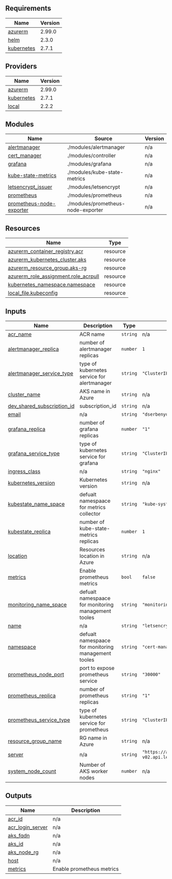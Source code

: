 ## Requirements

| Name | Version |
|------|---------|
| <a name="requirement_azurerm"></a> [azurerm](#requirement\_azurerm) | 2.99.0 |
| <a name="requirement_helm"></a> [helm](#requirement\_helm) | 2.3.0 |
| <a name="requirement_kubernetes"></a> [kubernetes](#requirement\_kubernetes) | 2.7.1 |

## Providers

| Name | Version |
|------|---------|
| <a name="provider_azurerm"></a> [azurerm](#provider\_azurerm) | 2.99.0 |
| <a name="provider_kubernetes"></a> [kubernetes](#provider\_kubernetes) | 2.7.1 |
| <a name="provider_local"></a> [local](#provider\_local) | 2.2.2 |

## Modules

| Name | Source | Version |
|------|--------|---------|
| <a name="module_alertmanager"></a> [alertmanager](#module\_alertmanager) | ./modules/alertmanager | n/a |
| <a name="module_cert_manager"></a> [cert\_manager](#module\_cert\_manager) | ./modules/controller | n/a |
| <a name="module_grafana"></a> [grafana](#module\_grafana) | ./modules/grafana | n/a |
| <a name="module_kube-state-metrics"></a> [kube-state-metrics](#module\_kube-state-metrics) | ./modules/kube-state-metrics | n/a |
| <a name="module_letsencrypt_issuer"></a> [letsencrypt\_issuer](#module\_letsencrypt\_issuer) | ./modules/letsencrypt | n/a |
| <a name="module_prometheus"></a> [prometheus](#module\_prometheus) | ./modules/prometheus | n/a |
| <a name="module_prometheus-node-exporter"></a> [prometheus-node-exporter](#module\_prometheus-node-exporter) | ./modules/prometheus-node-exporter | n/a |

## Resources

| Name | Type |
|------|------|
| [azurerm_container_registry.acr](https://registry.terraform.io/providers/hashicorp/azurerm/2.99.0/docs/resources/container_registry) | resource |
| [azurerm_kubernetes_cluster.aks](https://registry.terraform.io/providers/hashicorp/azurerm/2.99.0/docs/resources/kubernetes_cluster) | resource |
| [azurerm_resource_group.aks-rg](https://registry.terraform.io/providers/hashicorp/azurerm/2.99.0/docs/resources/resource_group) | resource |
| [azurerm_role_assignment.role_acrpull](https://registry.terraform.io/providers/hashicorp/azurerm/2.99.0/docs/resources/role_assignment) | resource |
| [kubernetes_namespace.namespace](https://registry.terraform.io/providers/hashicorp/kubernetes/2.7.1/docs/resources/namespace) | resource |
| [local_file.kubeconfig](https://registry.terraform.io/providers/hashicorp/local/latest/docs/resources/file) | resource |

## Inputs

| Name | Description | Type | Default | Required |
|------|-------------|------|---------|:--------:|
| <a name="input_acr_name"></a> [acr\_name](#input\_acr\_name) | ACR name | `string` | n/a | yes |
| <a name="input_alertmanager_replica"></a> [alertmanager\_replica](#input\_alertmanager\_replica) | number of alertmanager replicas | `number` | `1` | no |
| <a name="input_alertmanager_service_type"></a> [alertmanager\_service\_type](#input\_alertmanager\_service\_type) | type of kubernetes service for alertmanager | `string` | `"ClusterIP"` | no |
| <a name="input_cluster_name"></a> [cluster\_name](#input\_cluster\_name) | AKS name in Azure | `string` | n/a | yes |
| <a name="input_dev_shared_subscription_id"></a> [dev\_shared\_subscription\_id](#input\_dev\_shared\_subscription\_id) | subscription\_id | `string` | n/a | yes |
| <a name="input_email"></a> [email](#input\_email) | n/a | `string` | `"dserbenyukgood@gmail.com"` | no |
| <a name="input_grafana_replica"></a> [grafana\_replica](#input\_grafana\_replica) | number of grafana replicas | `number` | `"1"` | no |
| <a name="input_grafana_service_type"></a> [grafana\_service\_type](#input\_grafana\_service\_type) | type of kubernetes service for grafana | `string` | `"ClusterIP"` | no |
| <a name="input_ingress_class"></a> [ingress\_class](#input\_ingress\_class) | n/a | `string` | `"nginx"` | no |
| <a name="input_kubernetes_version"></a> [kubernetes\_version](#input\_kubernetes\_version) | Kubernetes version | `string` | n/a | yes |
| <a name="input_kubestate_name_space"></a> [kubestate\_name\_space](#input\_kubestate\_name\_space) | defualt namespaace for metrics collector | `string` | `"kube-system"` | no |
| <a name="input_kubestate_replica"></a> [kubestate\_replica](#input\_kubestate\_replica) | number of kube-state-metrics replicas | `number` | `1` | no |
| <a name="input_location"></a> [location](#input\_location) | Resources location in Azure | `string` | n/a | yes |
| <a name="input_metrics"></a> [metrics](#input\_metrics) | Enable prometheus metrics | `bool` | `false` | no |
| <a name="input_monitoring_name_space"></a> [monitoring\_name\_space](#input\_monitoring\_name\_space) | defualt namespaace for monitoring management tooles | `string` | `"monitoring"` | no |
| <a name="input_name"></a> [name](#input\_name) | n/a | `string` | `"letsencrypt-prod"` | no |
| <a name="input_namespace"></a> [namespace](#input\_namespace) | defualt namespaace for monitoring management tooles | `string` | `"cert-manager"` | no |
| <a name="input_prometheus_node_port"></a> [prometheus\_node\_port](#input\_prometheus\_node\_port) | port to expose prometheus service | `string` | `"30000"` | no |
| <a name="input_prometheus_replica"></a> [prometheus\_replica](#input\_prometheus\_replica) | number of prometheus replicas | `string` | `"1"` | no |
| <a name="input_prometheus_service_type"></a> [prometheus\_service\_type](#input\_prometheus\_service\_type) | type of kubernetes service for prometheus | `string` | `"ClusterIP"` | no |
| <a name="input_resource_group_name"></a> [resource\_group\_name](#input\_resource\_group\_name) | RG name in Azure | `string` | n/a | yes |
| <a name="input_server"></a> [server](#input\_server) | n/a | `string` | `"https://acme-v02.api.letsencrypt.org/directory"` | no |
| <a name="input_system_node_count"></a> [system\_node\_count](#input\_system\_node\_count) | Number of AKS worker nodes | `number` | n/a | yes |

## Outputs

| Name | Description |
|------|-------------|
| <a name="output_acr_id"></a> [acr\_id](#output\_acr\_id) | n/a |
| <a name="output_acr_login_server"></a> [acr\_login\_server](#output\_acr\_login\_server) | n/a |
| <a name="output_aks_fqdn"></a> [aks\_fqdn](#output\_aks\_fqdn) | n/a |
| <a name="output_aks_id"></a> [aks\_id](#output\_aks\_id) | n/a |
| <a name="output_aks_node_rg"></a> [aks\_node\_rg](#output\_aks\_node\_rg) | n/a |
| <a name="output_host"></a> [host](#output\_host) | n/a |
| <a name="output_metrics"></a> [metrics](#output\_metrics) | Enable prometheus metrics |
